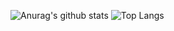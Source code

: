![Anurag's github stats](https://getusetprofile.vercel.app/api?username=hsiangfeng&theme=vue-dark&show_icons=true&count_private=true&hide_title=true)
![Top Langs](https://getusetprofile.vercel.app/api/top-langs/?username=hsiangfeng&layout=compact&hide=html&theme=vue-dark)
